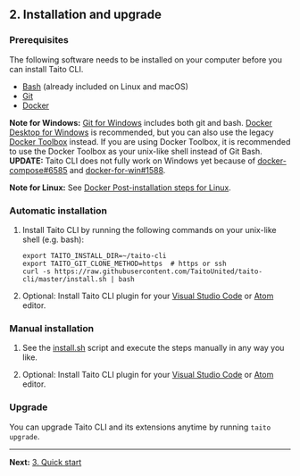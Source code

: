 ## 2. Installation and upgrade

### Prerequisites

The following software needs to be installed on your computer before you can install Taito CLI.

- [Bash](<https://en.wikipedia.org/wiki/Bash_(Unix_shell)>) (already included on Linux and macOS)
- [Git](https://git-scm.com/)
- [Docker](https://docs.docker.com/install/)

**Note for Windows:** [Git for Windows](https://gitforwindows.org/) includes both git and bash. [Docker Desktop for Windows](https://docs.docker.com/docker-for-windows/) is recommended, but you can also use the legacy [Docker Toolbox](https://docs.docker.com/toolbox/overview/) instead. If you are using Docker Toolbox, it is recommended to use the Docker Toolbox as your unix-like shell instead of Git Bash. **UPDATE:** Taito CLI does not fully work on Windows yet because of [docker-compose#6585](https://github.com/docker/compose/issues/6585) and [docker-for-win#1588](https://github.com/docker/for-win/issues/1588).

**Note for Linux:** See [Docker Post-installation steps for Linux](https://docs.docker.com/install/linux/linux-postinstall/).

### Automatic installation

1. Install Taito CLI by running the following commands on your unix-like shell (e.g. bash):

    ```shell
    export TAITO_INSTALL_DIR=~/taito-cli
    export TAITO_GIT_CLONE_METHOD=https  # https or ssh
    curl -s https://raw.githubusercontent.com/TaitoUnited/taito-cli/master/install.sh | bash
    ```

2. Optional: Install Taito CLI plugin for your [Visual Studio Code](https://github.com/keskiju/vscode-taito-cli) or [Atom](https://github.com/keskiju/atom-taito-cli) editor.

### Manual installation

1. See the [install.sh](https://github.com/TaitoUnited/taito-cli/blob/master/install.sh) script and execute the steps manually in any way you like.

2. Optional: Install Taito CLI plugin for your [Visual Studio Code](https://github.com/keskiju/vscode-taito-cli) or [Atom](https://github.com/keskiju/atom-taito-cli) editor.

### Upgrade

You can upgrade Taito CLI and its extensions anytime by running `taito upgrade`.

---

**Next:** [3. Quick start](/docs/03-quick-start)
